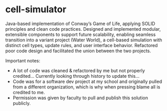 # cell-simulator

Java-based implementation of Conway’s Game of Life, applying SOLID principles and clean code practices. Designed and implemented modular, extensible components to support future scalability, enabling seamless transition into a variant project (Water World), a cell-based simulation with distinct cell types, update rules, and user interface behavior. Refactored poor code design and facilitated the union between the two projects.



Important notes: 
- A lot of code was cleaned & refactored by me but not properly credited... Currently looking through history to update this... 
- Code was for a software dev project at my school and originally pulled from a different organization, which is why when pressing blame all is credited to me.
- Permission was given by faculty to pull and publish this solution publicly.
